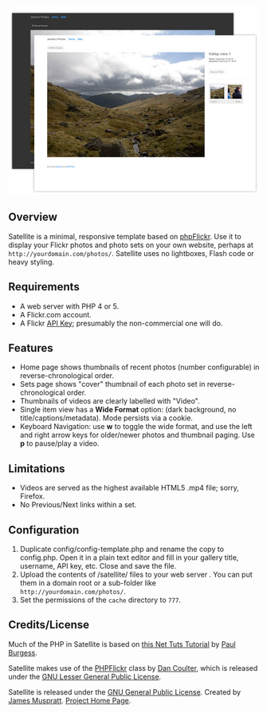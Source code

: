 ![Satellite](screenshot.jpg)

Overview
-------------
Satellite is a minimal, responsive template based on [phpFlickr](http://phpflickr.com). Use it to display your Flickr photos and photo sets on your own website, perhaps at `http://yourdomain.com/photos/`. Satellite uses no lightboxes, Flash code or heavy styling. 


Requirements
-------------
- A web server with PHP 4 or 5.
- A Flickr.com account.
- A Flickr [API Key](http://www.flickr.com/services/apps/create/apply/); presumably the non-commercial one will do.


Features
--------
- Home page shows thumbnails of recent photos (number configurable) in reverse-chronological order.
- Sets page shows "cover" thumbnail of each photo set in reverse-chronological order.
- Thumbnails of videos are clearly labelled with "Video".
- Single item view has a **Wide Format** option: (dark background, no title/captions/metadata). Mode persists via a cookie.
- Keyboard Navigation: use **w** to toggle the wide format, and use the left and right arrow keys for older/newer photos and thumbnail paging. Use **p** to pause/play a video.


Limitations
-----------
- Videos are served as the highest available HTML5 .mp4 file; sorry, Firefox.
- No Previous/Next links within a set.


Configuration
-------------

1. Duplicate config/config-template.php and rename the copy to config.php. Open it in a plain text editor and fill in your gallery title, username, API key, etc. Close and save the file.
2. Upload the contents of /satellite/ files to your web server . You can put them in a domain root or a sub-folder like `http://yourdomain.com/photos/`.
3. Set the permissions of the `cache` directory to `777`.

Credits/License
---------------

Much of the PHP in Satellite is based on [this Net Tuts Tutorial](http://net.tutsplus.com/tutorials/php/how-to-create-a-photo-gallery-using-the-flickr-api/) by [Paul Burgess](http://iampaulburgess.co.uk). 

Satellite makes use of the [PHPFlickr](http://phpflickr.com) class by [Dan Coulter](http://dancoulter.com), which is released under the [GNU Lesser General Public License](http://www.gnu.org/copyleft/lgpl.html).

Satellite is released under the [GNU General Public License](http://www.gnu.org/licenses/gpl.html).
Created by [James Muspratt](http:/jamesmuspratt.com).
[Project Home Page](http://github.com/jmuspratt/satellite/).
